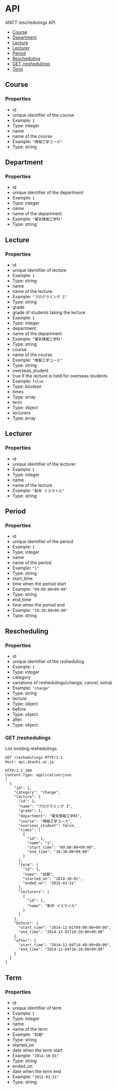 # API
ANCT reschedulings API

* [Course](#course)
* [Department](#department)
* [Lecture](#lecture)
* [Lecturer](#lecturer)
* [Period](#period)
* [Rescheduling](#rescheduling)
 * [GET /reshedulings](#get-reshedulings)
* [Term](#term)

## Course


### Properties
* id
 * unique identifier of the course
 * Example: `1`
 * Type: integer
* name
 * name of the course
 * Example: `"情報工学コース"`
 * Type: string

## Department


### Properties
* id
 * unique identifier of the department
 * Example: `1`
 * Type: integer
* name
 * name of the department
 * Example: `"電気情報工学科"`
 * Type: string

## Lecture


### Properties
* id
 * unique identifier of lecture
 * Example: `1`
 * Type: string
* name
 * name of the lecture
 * Example: `"プログラミング I"`
 * Type: string
* grade
 * grade of students taking the lecture
 * Example: `1`
 * Type: integer
* department
 * name of the department
 * Example: `"電気情報工学科"`
 * Type: string
* course
 * name of the course
 * Example: `"情報工学コース"`
 * Type: string
* overseas_student
 * true if the lecture is held for overseas students
 * Example: `false`
 * Type: boolean
* times
 * Type: array
* term
 * Type: object
* lecturers
 * Type: array

## Lecturer


### Properties
* id
 * unique identifier of the lecturer
 * Example: `1`
 * Type: integer
* name
 * name of the lecture
 * Example: `"新井 イスマイル"`
 * Type: string

## Period


### Properties
* id
 * unique identifier of the period
 * Example: `1`
 * Type: integer
* name
 * name of the period
 * Example: `"1"`
 * Type: string
* start_time
 * time when the period start
 * Example: `"09:00:00+09:00"`
 * Type: string
* end_time
 * time when the period end
 * Example: `"10:30:00+09:00"`
 * Type: string

## Rescheduling


### Properties
* id
 * unique identifier of the resheduling
 * Example: `1`
 * Type: integer
* category
 * variations of reshedulings(change, cancel, extra)
 * Example: `"change"`
 * Type: string
* lecture
 * Type: object
* before
 * Type: object
* after
 * Type: object

### GET /reshedulings
List existing reshedulings.

```
GET /reshedulings HTTP/1.1
Host: api.akashi.ac.jp
```

```
HTTP/1.1 200
Content-Type: application/json
[
  {
    "id": 1,
    "category": "change",
    "lecture": {
      "id": 1,
      "name": "プログラミング I",
      "grade": 1,
      "department": "電気情報工学科",
      "course": "情報工学コース",
      "overseas_student": false,
      "times": [
        {
          "id": 1,
          "name": "1",
          "start_time": "09:00:00+09:00",
          "end_time": "10:30:00+09:00"
        }
      ],
      "term": {
        "id": 1,
        "name": "前期",
        "started_on": "2014-10-01",
        "ended_on": "2015-03-31"
      },
      "lecturers": [
        {
          "id": 1,
          "name": "新井 イスマイル"
        }
      ]
    },
    "before": {
      "start_time": "2014-12-01T09:00:00+09:00",
      "end_time": "2014-12-01T10:30:00+09:00"
    },
    "after": {
      "start_time": "2014-12-04T14:40:00+09:00",
      "end_time": "2014-12-04T16:10:00+09:00"
    }
  }
]
```

## Term


### Properties
* id
 * unique identifier of term
 * Example: `1`
 * Type: integer
* name
 * name of the term
 * Example: `"前期"`
 * Type: string
* started_on
 * date when the term start
 * Example: `"2014-10-01"`
 * Type: string
* ended_on
 * date when the term end
 * Example: `"2015-03-31"`
 * Type: string

